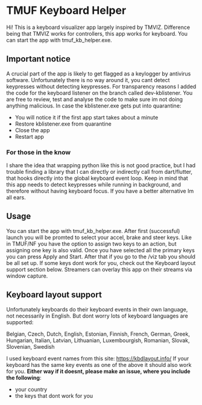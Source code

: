 # TMUF Keyboard Helper

Hi! This is a keyboard visualizer app largely inspired by TMVIZ. Difference being that TMVIZ works for controllers, this app works for keyboard. You can start the app with tmuf_kb_helper.exe.


## Important notice

A crucial part of the app is likely to get flagged as a keylogger by antivirus software. Unfortunately there is no way around it, you cant detect keypresses without detecting keypresses. For transparency reasons I added the code for the keyboard listener on the branch called dev-kblistener. You are free to review, test and analyse the code to make sure im not doing anything malicious. In case the kblistener.exe gets put into quarantine:
 - You will notice it if the first app start takes about a minute
 - Restore kblistener.exe from quarantine
 - Close the app
 - Restart app
 
 ### For those in the know
 I share the idea that wrapping python like this is not good practice, but I had trouble finding a library that I can directly or indirectly call from dart/flutter, that hooks directly into the global keyboard event loop. Keep in mind that this app needs to detect keypresses while running in background, and therefore without having keyboard focus. If you have a better alternative Im all ears.

## Usage

You can start the app with tmuf_kb_helper.exe. After first (successful) launch you will be promted to select your accel, brake and steer keys. Like in TMUF/NF you have the option to assign two keys to an action, but assigning one key is also valid. Once you have selected all the primary keys you can press Apply and Start. After that if you go to the /viz tab you should be all set up. If some keys dont work for you, check out the Keyboard layout support section below. Streamers can overlay this app on their streams via window capture.

## Keyboard layout support

Unfortunately keyboards do their keyboard events in their own language, not necessarily in English. But dont worry lots of keyboard languages are supported:

Belgian, Czech, Dutch, English, Estonian, Finnish, French, German, Greek, Hungarian, Italian, Latvian, Lithuanian, Luxembourgish, Romanian, Slovak, Slovenian, Swedish

I used keyboard event names from this site: https://kbdlayout.info/ If your keyboard has the same key events as one of the above it should also work for you. **Either way if it doesnt, please make an issue, where you include the following**:
- your country
- the keys that dont work for you
